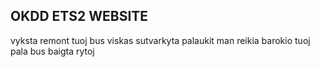 ## OKDD ETS2 WEBSITE

vyksta remont tuoj bus viskas sutvarkyta palaukit
man reikia barokio tuoj pala
bus baigta rytoj
